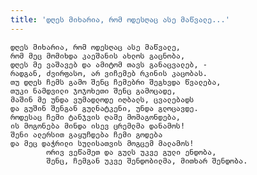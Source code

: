 ```yaml
---
title: 'დღეს მიხარია, რომ ოდესღაც ასე მაწვალე...'
---
```


    დღეს მიხარია, რომ ოდესღაც ასე მაწვალე,
    რომ მეც მომიხდა კაეშანის ახლოს გაცნობა,
    დღეს მე ვაშავებ და ამიტომ თავს განაცვალებ, -
    რადგან, ძვირფასო, არ ვიჩემებ რკინის კაცობას.
    თუ დღეს ჩემს გამო შენც ჩემებრი შეგხვდა წვალება,
    თუკი ნამდვილი ჯოჯოხეთი შენც გამოცადე,
    მაშინ მე უნდა ვუმადლოდე იღბალს, ცვალებადს
    და გუშინ შენგან გულნატკენი, უნდა გლოცავდე.
    როდესაც ჩემი ტანჯვის ღამე მომაგონდება,
    ის მოგონება მინდა ისევ ცრემლმა დანამოს!
    შენი ალერსით გაყუჩდება ჩემი გოდება
    და მეც დაჭრილი სულისათვის მოგცემ მალამოს!
            ორივ ვეწამეთ და გულს უკვე გული ენდობა,
            შენც, ჩემგან უკვე შენდობილმა, მითხარ შენდობა.
